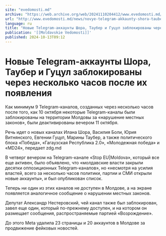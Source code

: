 ```yaml
---
site: "evedomosti.md"
archive: "https://web.archive.org/web/20241110204412/www.evedomosti.md/news/novye-telegram-akkaunty-shora-tauber-i-gucul-zablokirovany-c"
url: "http://www.evedomosti.md/news/novye-telegram-akkaunty-shora-tauber-i-gucul-zablokirovany-c"
language: ru
title: "Новые Telegram-аккаунты Шора, Таубер и Гуцул заблокированы через несколько часов после их появления"
publication: '[[Moldavskie Vedomosti]]'
published: 2024-10-13T09:12
---
```


# Новые Telegram-аккаунты Шора, Таубер и Гуцул заблокированы через несколько часов после их появления

Как минимум 9 Telegram-каналов, созданных через несколько часов после того, как 10 октября некоторые Telegram-каналы были заблокированы на территории Молдовы за «нарушение местных законов», были деактивированы вечером 11 октября.

Речь идет о новых каналах Илана Шора, Василия Боли, Юрия Витнянского, Евгении Гуцул, Марины Таубер, а также политического блока «Победа», «Гагаузская Республика 2.0», «Молодежная победа» и «MD24», передает zdg.md

В четверг вечером на Telegram-канале «Stop EU|Moldova», который все еще активен, было объявлено, что «молдавские власти закрыли десятки оппозиционных Telegram-каналов», но «несмотря на усилия властей, всего за несколько часов политики, партии и СМИ открыли новые аккаунты», и был опубликован список.

Теперь ни один из этих каналов не доступен в Молдове, а на экране появляется аналогичное сообщение о нарушении местных законов.

Депутат Александр Нестеровский, чей канал также был заблокирован, завел еще один, который по-прежнему доступен, и на котором он размещает сообщения, распространяемые партией «Возрождение».

До этого Meta удалила 23 страницы и 20 аккаунтов в Молдове за продвижение фейковых новостей.